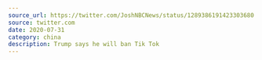 ```yaml
---
source_url: https://twitter.com/JoshNBCNews/status/1289386191423303680
source: twitter.com
date: 2020-07-31
category: china
description: Trump says he will ban Tik Tok
---
```

